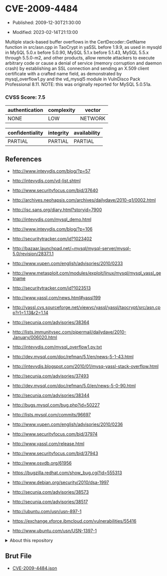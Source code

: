 # CVE-2009-4484

- Published: 2009-12-30T21:30:00

- Modified: 2023-02-14T21:13:00

Multiple stack-based buffer overflows in the CertDecoder::GetName function in src/asn.cpp in TaoCrypt in yaSSL before 1.9.9, as used in mysqld in MySQL 5.0.x before 5.0.90, MySQL 5.1.x before 5.1.43, MySQL 5.5.x through 5.5.0-m2, and other products, allow remote attackers to execute arbitrary code or cause a denial of service (memory corruption and daemon crash) by establishing an SSL connection and sending an X.509 client certificate with a crafted name field, as demonstrated by mysql_overflow1.py and the vd_mysql5 module in VulnDisco Pack Professional 8.11. NOTE: this was originally reported for MySQL 5.0.51a.

### CVSS Score: **7.5**

| authentication | complexity | vector |
| --- | --- | --- |
| NONE | LOW | NETWORK |

| confidentiality | integrity | availability |
| --- | --- | --- |
| PARTIAL | PARTIAL | PARTIAL |

## References

* http://www.intevydis.com/blog/?p=57

* http://intevydis.com/vd-list.shtml

* http://www.securityfocus.com/bid/37640

* http://archives.neohapsis.com/archives/dailydave/2010-q1/0002.html

* http://isc.sans.org/diary.html?storyid=7900

* http://intevydis.com/mysql_demo.html

* http://www.intevydis.com/blog/?p=106

* http://securitytracker.com/id?1023402

* http://bazaar.launchpad.net/~mysql/mysql-server/mysql-5.0/revision/2837.1.1

* http://www.vupen.com/english/advisories/2010/0233

* http://www.metasploit.com/modules/exploit/linux/mysql/mysql_yassl_getname

* http://securitytracker.com/id?1023513

* http://www.yassl.com/news.html#yassl199

* http://yassl.cvs.sourceforge.net/viewvc/yassl/yassl/taocrypt/src/asn.cpp?r1=1.13&r2=1.14

* http://secunia.com/advisories/38364

* http://lists.immunitysec.com/pipermail/dailydave/2010-January/006020.html

* http://intevydis.com/mysql_overflow1.py.txt

* http://dev.mysql.com/doc/refman/5.1/en/news-5-1-43.html

* http://intevydis.blogspot.com/2010/01/mysq-yassl-stack-overflow.html

* http://secunia.com/advisories/37493

* http://dev.mysql.com/doc/refman/5.0/en/news-5-0-90.html

* http://secunia.com/advisories/38344

* http://bugs.mysql.com/bug.php?id=50227

* http://lists.mysql.com/commits/96697

* http://www.vupen.com/english/advisories/2010/0236

* http://www.securityfocus.com/bid/37974

* http://www.yassl.com/release.html

* http://www.securityfocus.com/bid/37943

* http://www.osvdb.org/61956

* https://bugzilla.redhat.com/show_bug.cgi?id=555313

* http://www.debian.org/security/2010/dsa-1997

* http://secunia.com/advisories/38573

* http://secunia.com/advisories/38517

* http://ubuntu.com/usn/usn-897-1

* https://exchange.xforce.ibmcloud.com/vulnerabilities/55416

* http://www.ubuntu.com/usn/USN-1397-1

<details>
<summary>About this repository</summary> 

  This repository is part of the project [Live Hack CVE](https://github.com/Live-Hack-CVE). Main website can be found [www.live-hack.org](https://www.live-hack.org) 
  
  Made by [Sn0wAlice](https://github.com/Sn0wAlice) for the people that care about security and need to have a feed of the latest CVEs. Hope you enjoy it, don't forget to star the repo and follow me on [Twitter](https://twitter.com/Sn0wAlice) and [Github](https://github.com/Sn0wAlice). And that is my [personnal website](https://www.alice-snow.me/)

  - [Home Page](https://github.com/Live-Hack-CVE)
  - [Framework](https://github.com/Live-Hack-CVE/cve-framework)
  - [CVE database](https://github.com/Live-Hack-CVE/full_database)
  - [Changelog](https://github.com/Live-Hack-CVE/Changelog)
</details>

## Brut File

* [CVE-2009-4484.json](https://raw.githubusercontent.com/Live-Hack-CVE/full_database/main/cves/2009/CVE-2009-4484.json)

